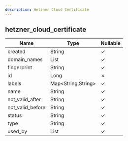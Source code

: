 ```yaml
---
description: Hetzner Cloud Certificate
---
```

hetzner_cloud_certificate
-------------------------

| **Name**         | **Type**           | **Nullable** |
| ---------------- | ------------------ | ------------ |
| created          | String             | &check;      |
| domain_names     | List<String>       | &check;      |
| fingerprint      | String             | &check;      |
| id               | Long               | &cross;      |
| labels           | Map<String,String> | &check;      |
| name             | String             | &check;      |
| not_valid_after  | String             | &check;      |
| not_valid_before | String             | &check;      |
| status           | String             | &check;      |
| type             | String             | &check;      |
| used_by          | List<Map>          | &check;      |
